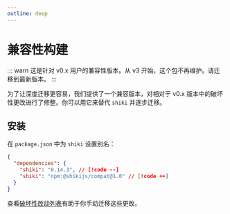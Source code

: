 ```yaml
---
outline: deep
---
```


# 兼容性构建

::: warn
这是针对 v0.x 用户的兼容性版本。从 v3 开始，这个包不再维护。请迁移到最新版本。
:::

为了让深度迁移更容易，我们提供了一个兼容版本，对相对于 v0.x 版本中的破坏性更改进行了修整。你可以用它来替代 `shiki` 并逐步迁移。

## 安装

<Badges name="@shikijs/compat" />

在 `package.json` 中为 `shiki` 设置别名：

<!-- eslint-skip -->

```json
{
  "dependencies": {
    "shiki": "0.14.3", // [!code --]
    "shiki": "npm:@shikijs/compat@1.0" // [!code ++]
  }
}
```

查看[破坏性改动列表](/guide/migrate#migrate-from-v0-14)有助于你手动迁移这些更改。
